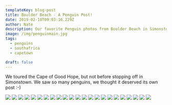 ```yaml
---
templateKey: blog-post
title: Boulder Beach - A Penguin Post!
date: 2019-02-10T09:03:16.229Z
author: Nate
description: Our favorite Penguin photos from Boulder Beach in Simonstown
image: /img/penguinmain.jpg
tags:
  - penguins
  - southafrica 
  - capetown

draft: false
---
```

We toured the Cape of Good Hope, but not before stopping off in Simonstown. We saw so many penguins, we thought it deserved its own post :-)

![](beachFront.jpg)
![](penguin1.jpg)
![](penguin2.jpg)
![](penguin3.jpg)
![](penguin4.jpg)
![](penguin5.jpg)
![](penguin6.jpg)
![](penguin7.jpg)
![](penguin8.jpg)
![](penguin9.jpg)
![](penguin10.jpg)
![](penguin11.jpg)
![](penguin12.jpg)
![](penguin13.jpg)
![](penguin14.jpg)
![](penguin15.jpg)
![](penguin16.jpg)
![](penguin17.jpg)
![](penguin18.jpg)
![](penguin19.jpg)
![](penguin20.jpg)
![](penguinLast.jpg)
![](babesAndPenguins.jpg)

